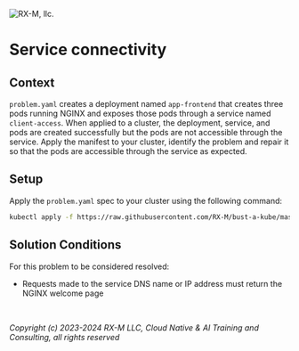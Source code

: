 ![RX-M, llc.](https://rx-m.com/rxm-cnc.svg)

# Service connectivity


## Context

`problem.yaml` creates a deployment named `app-frontend` that creates three pods running NGINX and exposes those pods
through a service named `client-access`. When applied to a cluster, the deployment, service, and pods are created
successfully but the pods are not accessible through the service. Apply the manifest to your cluster, identify the
problem and repair it so that the pods are accessible through the service as expected.


## Setup

Apply the `problem.yaml` spec to your cluster using the following command:

```bash
kubectl apply -f https://raw.githubusercontent.com/RX-M/bust-a-kube/master/service-networking/service-networking-broken-service/problem.yaml
```


## Solution Conditions

For this problem to be considered resolved:

- Requests made to the service DNS name or IP address must return the NGINX welcome page


<br>

_Copyright (c) 2023-2024 RX-M LLC, Cloud Native & AI Training and Consulting, all rights reserved_
